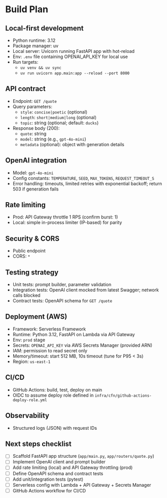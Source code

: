 # Build Plan

## Local-first development

- Python runtime: 3.12
- Package manager: uv
- Local server: Uvicorn running FastAPI app with hot-reload
- Env: `.env` file containing OPENAI_API_KEY for local use
- Run targets:
  - `uv venv && uv sync`
  - `uv run uvicorn app.main:app --reload --port 8000`

## API contract

- Endpoint: `GET /quote`
- Query parameters:
  - `style`: `concise|poetic` (optional)
  - `length`: `short|medium|long` (optional)
  - `topic`: string (optional; default: `ducks`)
- Response body (200):
  - `quote`: string
  - `model`: string (e.g., `gpt-4o-mini`)
  - `metadata` (optional): object with generation details

## OpenAI integration

- Model: `gpt-4o-mini`
- Config constants: `TEMPERATURE`, `SEED`, `MAX_TOKENS`, `REQUEST_TIMEOUT_S`
- Error handling: timeouts, limited retries with exponential backoff; return 503 if generation fails

## Rate limiting

- Prod: API Gateway throttle 1 RPS (confirm burst: 1)
- Local: simple in-process limiter (IP-based) for parity

## Security & CORS

- Public endpoint
- CORS: `*`

## Testing strategy

- Unit tests: prompt builder, parameter validation
- Integration tests: OpenAI client mocked from latest Swagger; network calls blocked
- Contract tests: OpenAPI schema for `GET /quote`

## Deployment (AWS)

- Framework: Serverless Framework
- Runtime: Python 3.12, FastAPI on Lambda via API Gateway
- Env: `prod` stage
- Secrets: `OPENAI_API_KEY` via AWS Secrets Manager (provided ARN)
- IAM: permission to read secret only
- Memory/timeout: start 512 MB, 10s timeout (tune for P95 < 3s)
- Region: `us-east-1`

## CI/CD

- GitHub Actions: build, test, deploy on main
- OIDC to assume deploy role defined in `infra/cfn/github-actions-deploy-role.yml`

## Observability

- Structured logs (JSON) with request IDs

## Next steps checklist

- [ ] Scaffold FastAPI app structure (`app/main.py`, `app/routers/quote.py`)
- [ ] Implement OpenAI client and prompt builder
- [ ] Add rate limiting (local) and API Gateway throttling (prod)
- [ ] Define OpenAPI schema and contract tests
- [ ] Add unit/integration tests (pytest)
- [ ] Serverless config with Lambda + API Gateway + Secrets Manager
- [ ] GitHub Actions workflow for CI/CD
